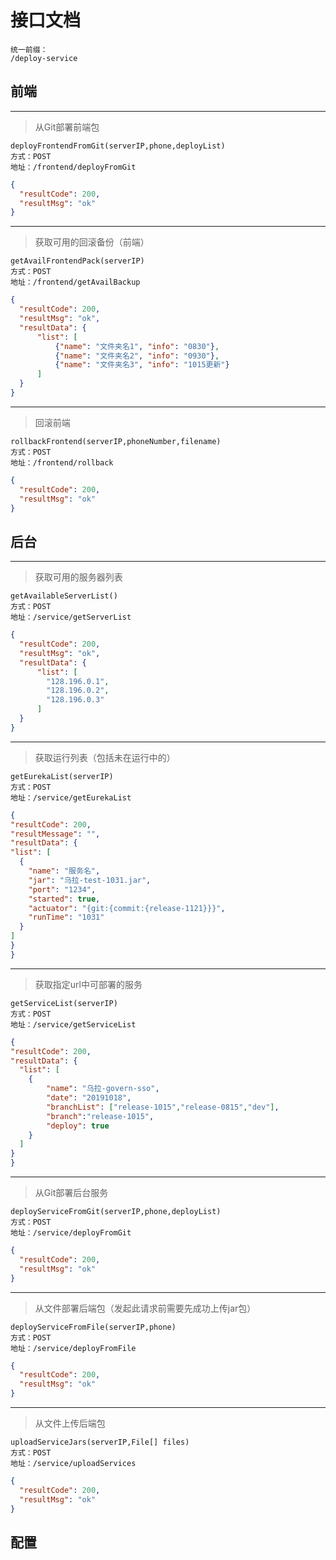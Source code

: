 # 接口文档
```
统一前缀：
/deploy-service
```

## 前端

---
> 从Git部署前端包
```
deployFrontendFromGit(serverIP,phone,deployList)
方式：POST
地址：/frontend/deployFromGit
```
```json
{
  "resultCode": 200,
  "resultMsg": "ok"
}
```
---
> 获取可用的回滚备份（前端）
```
getAvailFrontendPack(serverIP)
方式：POST
地址：/frontend/getAvailBackup
```
```json
{
  "resultCode": 200,
  "resultMsg": "ok",
  "resultData": {
      "list": [
          {"name": "文件夹名1", "info": "0830"},
          {"name": "文件夹名2", "info": "0930"},
          {"name": "文件夹名3", "info": "1015更新"}
      ]
  }
}
```
---
> 回滚前端
```
rollbackFrontend(serverIP,phoneNumber,filename)
方式：POST
地址：/frontend/rollback
```
```json
{
  "resultCode": 200,
  "resultMsg": "ok"
}
```

## 后台

---
> 获取可用的服务器列表
```
getAvailableServerList()
方式：POST
地址：/service/getServerList
```
```json
{
  "resultCode": 200,
  "resultMsg": "ok",
  "resultData": {
      "list": [
        "128.196.0.1",
        "128.196.0.2",
        "128.196.0.3"
      ]
  }
}
```
---
> 获取运行列表（包括未在运行中的）
```
getEurekaList(serverIP)
方式：POST
地址：/service/getEurekaList
```
```json
{
"resultCode": 200,
"resultMessage": "",
"resultData": {
"list": [
  {
    "name": "服务名",
    "jar": "乌拉-test-1031.jar",
    "port": "1234",
    "started": true,
    "actuator": "{git:{commit:{release-1121}}}",
    "runTime": "1031"
  }
]
}
}
```
---
> 获取指定url中可部署的服务
```
getServiceList(serverIP)
方式：POST
地址：/service/getServiceList
```
```json
{
"resultCode": 200,
"resultData": {
  "list": [
    {
        "name": "乌拉-govern-sso", 
        "date": "20191018", 
        "branchList": ["release-1015","release-0815","dev"],
        "branch":"release-1015",
        "deploy": true
    }
  ]
}
}
```
---
> 从Git部署后台服务
```
deployServiceFromGit(serverIP,phone,deployList)
方式：POST
地址：/service/deployFromGit
```
```json
{
  "resultCode": 200,
  "resultMsg": "ok"
}
```
---
> 从文件部署后端包（发起此请求前需要先成功上传jar包）
```
deployServiceFromFile(serverIP,phone)
方式：POST
地址：/service/deployFromFile
```
```json
{
  "resultCode": 200,
  "resultMsg": "ok"
}
```

---
> 从文件上传后端包
```
uploadServiceJars(serverIP,File[] files)
方式：POST
地址：/service/uploadServices
```
```json
{
  "resultCode": 200,
  "resultMsg": "ok"
}
```

## 配置
